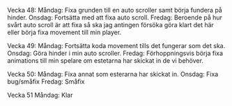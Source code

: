 Vecka 48:
Måndag: Fixa grunden till en auto scroller samt börja fundera på hinder.
Onsdag: Fortsätta med att fixa auto scroll.
Fredag: Beroende på hur svårt auto scroll är att fixa så ska jag antingen försöka göra klart det 
här eller börja fixa movement till min player.

Vecka 49: 
Måndag: Fortsätta koda movement tills det fungerar som det ska.
Onsdag: Göra hinder i min auto scroller.
Fredag: Förhoppningsvis börja fixa animations till min spelare om estetarna har skickat in de vi behöver.

Vecka 50:
Måndag: Fixa annat som esterarna har skickat in.
Onsdag: Fixa bug/småfix
Fredag: Småfix

Vecka 51
Måndag: Klar